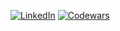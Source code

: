 
[![LinkedIn](https://img.shields.io/badge/LinkedIn-0077B5?style=flat&logo=linkedin&logoColor=white)](https://www.linkedin.com/in/gerrit-van-wyk-37449022/) 
[![Codewars](https://www.codewars.com/users/PyHobbit/badges/small)](https://www.codewars.com/users/PyHobbit)
